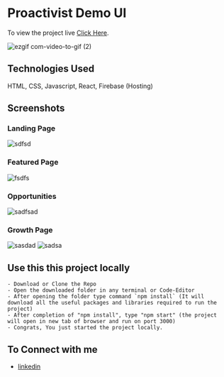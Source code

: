 # Proactivist Demo UI

To view the project live [Click Here](https://proactivist-e6802.web.app/).

![ezgif com-video-to-gif (2)](https://github.com/harshgupta20/proactivist/assets/59175412/cad32e48-1581-4a64-857a-a34ff0845df9)


## Technologies Used
HTML, CSS, Javascript, React, Firebase (Hosting)

## Screenshots

 ### Landing Page
![sdfsd](https://github.com/harshgupta20/proactivist/assets/59175412/c600e2f3-e670-4220-876a-dc629bb1f111)

 ### Featured Page
![fsdfs](https://github.com/harshgupta20/proactivist/assets/59175412/79ca76a8-e560-4cbc-9a57-db8d955f4083)

 ### Opportunities
![sadfsad](https://github.com/harshgupta20/proactivist/assets/59175412/e6feda35-cc53-49c8-a7e4-3e40c4a4b24a)

### Growth Page
![sasdad](https://github.com/harshgupta20/proactivist/assets/59175412/362cfe0e-7857-473a-a482-820514380086)
![sadsa](https://github.com/harshgupta20/proactivist/assets/59175412/e4927581-9b2c-4aee-a641-9a3860460a07)




## Use this this project locally
    - Download or Clone the Repo
    - Open the downloaded folder in any terminal or Code-Editor
    - After opening the folder type command `npm install` (It will download all the useful packages and libraries required to run the project)
    - After completion of "npm install", type "npm start" (the project will open in new tab of browser and run on port 3000)
    - Congrats, You just started the project locally.
    
    
## To Connect with me
 - [linkedin](https://www.linkedin.com/in/harshgupta2001/)
